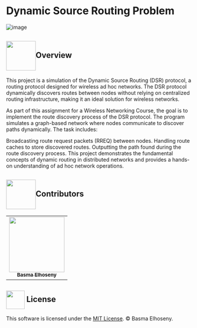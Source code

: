 # Dynamic Source Routing Problem
![image](https://github.com/user-attachments/assets/75e2d732-c2cd-4122-a4ae-8e1a8beec373)


## <img  align= center width=80px src="https://cdn-icons-png.freepik.com/256/5530/5530497.png?semt=ais_hybrid">Overview
This project is a simulation of the Dynamic Source Routing (DSR) protocol, a routing protocol designed for wireless ad hoc networks. The DSR protocol dynamically discovers routes between nodes without relying on centralized routing infrastructure, making it an ideal solution for wireless networks.

As part of this assignment for a Wireless Networking Course, the goal is to implement the route discovery process of the DSR protocol. The program simulates a graph-based network where nodes communicate to discover paths dynamically. The task includes:

Broadcasting route request packets (RREQ) between nodes.
Handling route caches to store discovered routes.
Outputting the path found during the route discovery process.
This project demonstrates the fundamental concepts of dynamic routing in distributed networks and provides a hands-on understanding of ad hoc network operations.



<!-- Contributors -->
## <img  align= center width=80px src="https://media.tenor.com/QVC1Nmb9TwUAAAAj/coding.gif">Contributors
<!-- Contributors list -->
<table>
  <tr>
    <td align="center"><a href="https://github.com/BasmaElhoseny01"><img src="https://avatars.githubusercontent.com/u/72309546?v=4" width="150px;" alt=""/><br /><sub><b>Basma Elhoseny</b></sub></a><br /></td>
  </tr>
</table>

<!-- License -->
## <img  align= center height=50px src="https://alhidaayahacademy.sch.ng/wp-content/uploads/2016/04/LE_certificate_gr.gif">  License
This software is licensed under the [MIT License](https://github.com/BasmaElhoseny01/Dynamic-Source-Routing-Problem/blob/main/LICENSE). © Basma Elhoseny.
